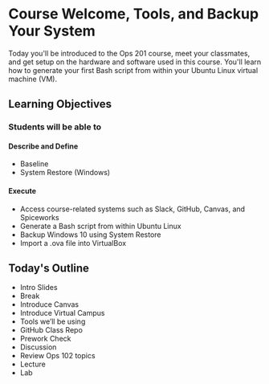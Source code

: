 # Course Welcome, Tools, and Backup Your System

Today you'll be introduced to the Ops 201 course, meet your classmates, and get setup on the hardware and software used in this course. You'll learn how to generate your first Bash script from within your Ubuntu Linux virtual machine (VM). 

## Learning Objectives

### Students will be able to

#### Describe and Define

- Baseline
- System Restore (Windows)

#### Execute

- Access course-related systems such as Slack, GitHub, Canvas, and Spiceworks
- Generate a Bash script from within Ubuntu Linux 
- Backup Windows 10 using System Restore
- Import a .ova file into VirtualBox

## Today's Outline

- Intro Slides
- Break
- Introduce Canvas
- Introduce Virtual Campus 
- Tools we’ll be using
- GitHub Class Repo
- Prework Check
- Discussion
- Review Ops 102 topics
- Lecture
- Lab
